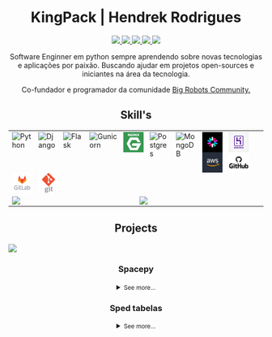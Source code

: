 <p>
    <h1 align="center">KingPack | Hendrek Rodrigues</h1>
</p>
    <p align="center">
        <a href="https://komarev.com/ghpvc/?username=kingpack&style=flat&color=blueviolet">
            <img src="https://komarev.com/ghpvc/?username=kingpack&style=flat&color=blueviolet" />
        </a>
        <a href="mailto:hendrek.ro@gmail.com">
            <img src="https://img.shields.io/badge/Gmail-D14836?style=flat&logo=gmail&logoColor=white" />
        </a>
        <a href="https://www.linkedin.com/in/hendrek/">
            <img src="https://img.shields.io/badge/-LinkedIn-%230077B5?style=flat&logo=linkedin&logoColor=white" />
        </a>
        <a href="https://t.me/Hendrekx">    
            <img src="https://img.shields.io/badge/-Telegram-%230077B5?style=flat&logo=telegram&logoColor=white" />
        </a>
        <a href="https://github.com/KingPack">
            <img src="https://img.shields.io/badge/-GitHub-%230077B5?style=flat&logo=github&logoColor=white&color=black" />
        </a>
    </p>

<p align="center">Software Enginner em python sempre aprendendo sobre novas tecnologias e aplicações por paixão. Buscando ajudar em projetos open-sources e iniciantes na área da tecnologia.</p>

<p align="center">Co-fundador e programador da comunidade <a href="https://www.linkedin.com/company/big-robots-community/about/">Big Robots Community.</a> </p>

<h2 align="center">Skill's</h2>

<table align="center">
<tr>
    <td colspan="2">
        <a  href="https://github.com/KingPack">
            <img align="left"  style="padding-right: 12px" alt="Python"  width="40px"  src="https://seeklogo.com/images/P/python-logo-C50EED1930-seeklogo.com.png"  />
            <img align="left"  style="padding-right: 12px" alt="Django"  width="37px"  src="https://seeklogo.com/images/D/django-logo-4C5ECF7036-seeklogo.com.png"  />
            <img align="left"  style="padding-right: 12px" alt="Flask"  width="40px"  src="https://www.pngkey.com/png/detail/98-985032_flask-logo-flask-python-icon.png"  />
            <img align="left"  style="padding-right: 12px" alt="Gunicorn"  width="55px"  src="https://seeklogo.com/images/G/gunicorn-logo-C8172DD072-seeklogo.com.png"  />
            <img align="left"  style="padding-right: 12px" alt="NGINX"  width="40px"  src="https://raw.githubusercontent.com/KingPack/KingPack/doc/imgs/nginx_logo.png"  />
            <img align="left"  style="padding-right: 12px" alt="Postgres"  width="40px"  src="https://seeklogo.com/images/P/postgresql-logo-5309879B58-seeklogo.com.png"  />
            <img align="left"  style="padding-right: 12px" alt="MongoDB"  width="40px"  src="https://cdn.iconscout.com/icon/free/png-512/mongodb-5-1175140.png"  />
            <img align="left"  style="padding-right: 12px" alt="JWT"  width="40px"  src="https://raw.githubusercontent.com/KingPack/KingPack/doc/imgs/jwt_logo.png"  />
            <img align="left"  style="padding-right: 12px" alt="Heroku"  width="40px"  src="https://raw.githubusercontent.com/KingPack/KingPack/doc/imgs/heroku_logo.jpg"  />
            <img align="left"  style="padding-right: 12px" alt="AWS"  width="40px"  src="https://raw.githubusercontent.com/KingPack/KingPack/doc/imgs/aws_logo.jpg"  />
            <img align="left"  style="padding-right: 12px" alt="GitHub"  width="40px"  src="https://raw.githubusercontent.com/KingPack/KingPack/doc/imgs/github_logo.png"  />
            <img align="left"  style="padding-right: 12px" alt="GitLab"  width="40px"  src="https://raw.githubusercontent.com/KingPack/KingPack/doc/imgs/gitlab_logo.png"  />
            <img align="left"  style="padding-right: 12px" alt="Git"  width="40px"  src="https://raw.githubusercontent.com/KingPack/KingPack/doc/imgs/git_logo.png"  />
        </a>
    </td>
</tr>
<tr>
    <td>
        <a  href="https://github.com/KingPack">
            <img align="center" src="https://github-readme-stats.vercel.app/api?username=kingpack&show_icons=true&theme=radical&include_all_commits=true"  />
        </a>
    </td>
    <td>
        <a href="https://github.com/KingPack">
            <img align="center" src="https://github-readme-stats.vercel.app/api/top-langs/?username=kingpack&layout=compact&theme=radical&hide=html"  />
        </a>
    </td>
</tr>
</table>

<p align="center">
    <h2 align="center">Projects </h2>
    <a href="https://i.pinimg.com/originals/22/65/e7/2265e78ef201ac711e275a5508f07491.gif">
        <img align="center" src="https://steamuserimages-a.akamaihd.net/ugc/879748616164108107/8F44EE6DAFB4F4E2469AA4947059A09E1A78E93C/?imw=5000&imh=5000&ima=fit&impolicy=Letterbox&imcolor=%23000000&letterbox=false" />
    </a>
</p>

<h3 align="center">Spacepy</h3>

<details>
<summary align="center"><small>See more...</small></summary>

<h4 align="center">Info</h4>


<p align="center">Este é um desafio de programação back-end que consiste na replicação da API Space Flight News.</p>

<p align="center">O desafio consiste em criar um servidor web que receba requisições HTTP e responda como a API Space Flight News.</p>

<table align="center">
    <tr>
        <td colspan="1">
            <a href="https://github.com/KingPack/spacepy">
                <img  align="left"  style="padding-right: 5px" src="https://img.shields.io/github/stars/KingPack/spacepy"  />
                <img  align="left"  style="padding-right: 5px" src="https://img.shields.io/github/forks/KingPack/spacepy"  />
                <img  align="left"  style="padding-right: 5px" src="https://img.shields.io/github/issues/KingPack/spacepy"  />
                <img  align="left"  style="padding-right: 5px" src="https://img.shields.io/github/license/KingPack/spacepy"  />
            </a>
        </td>
    </tr>
</table>

<p align="center">
    <a href="https://github.com/KingPack/spacepy">
        <img align="center" src="https://github-readme-stats.vercel.app/api/pin/?username=kingpack&repo=spacepy&theme=radical" />
    </a>
</p>

<h4 align="center">Technology</h4>

<table align="center">
    <tr>
        <td colspan="1">
            <a href="https://github.com/KingPack/spacepy">
                <img  align="left"  style="padding-right: 30px" alt="Python"  width="45px"  src="https://seeklogo.com/images/P/python-logo-C50EED1930-seeklogo.com.png"/>
                <img  align="left"  style="padding-right: 30px" alt="Flask"  width="45px"  src="https://raw.githubusercontent.com/KingPack/KingPack/doc/imgs/flask_logo.png"  />
                <img  align="left"  style="padding-right: 30px" alt="Postgres" width="45px"  src="https://raw.githubusercontent.com/KingPack/KingPack/doc/imgs/postgres_logo.jpeg"  />
                <img  align="left"  style="padding-right: 30px" alt="Nginx"  width="45px"  src="https://raw.githubusercontent.com/KingPack/KingPack/doc/imgs/nginx_logo.png"  />
                <img  align="left"  style="padding-right: 30px" alt="Gunicorn"  width="45px"  src="https://raw.githubusercontent.com/KingPack/KingPack/doc/imgs/gunicorn_logo.png"  />
                <img  align="left"  style="padding-right: 30px" alt="Docker"  width="45px"  src="https://raw.githubusercontent.com/KingPack/KingPack/doc/imgs/docker_logo.png"  />
                <img  align="left"  style="padding-right: 30px" alt="Marshmallow"  width="45px"  src="https://raw.githubusercontent.com/KingPack/KingPack/doc/imgs/marshmallor_logo.jpeg"  />
                <img  align="left"  style="padding-right: 30px" alt="SQLAlchemy"  width="45px"  src="https://raw.githubusercontent.com/KingPack/KingPack/doc/imgs/sqlalchemy_logo.jpg" />
            </a>
        </td>
    </tr>
</table>

</details>

<h3 align="center">Sped tabelas</h3>
<details>
<summary align="center"><small>See more...</small></summary>

</p>

